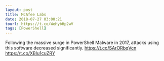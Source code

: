 ```yaml
---
layout: post
title: McAfee Labs
date: 2018-07-27 03:00:21
tourl: https://t.co/WeHybHp2wV
tags: [PowerShell]
---
```

Following the massive surge in PowerShell Malware in 2017, attacks using this software decreased significantly. https://t.co/SArORbqVcn https://t.co/XBIu1cuZRY